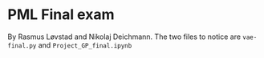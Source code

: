 # PML Final exam
By Rasmus Løvstad and Nikolaj Deichmann.
The two files to notice are `vae-final.py` and `Project_GP_final.ipynb`
